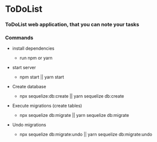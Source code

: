# ToDoList
### ToDoList web application, that you can note your tasks

### Commands
- install dependencies
  - run npm or yarn 

- start server
  - npm start || yarn start
 
- Create database
  - npx sequelize:db:create || yarn sequelize db:create
  
- Execute migrations (create tables)
  - npx sequelize db:migrate || yarn sequelize db:migrate
 
- Undo migrations
  - npx sequelize db:migrate:undo || yarn sequelize db:migrate:undo
